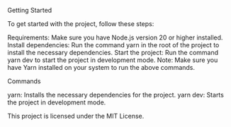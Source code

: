 Getting Started

To get started with the project, follow these steps:

Requirements: Make sure you have Node.js version 20 or higher installed.
Install dependencies: Run the command yarn in the root of the project to install the necessary dependencies.
Start the project: Run the command yarn dev to start the project in development mode.
Note: Make sure you have Yarn installed on your system to run the above commands.

Commands

yarn: Installs the necessary dependencies for the project.
yarn dev: Starts the project in development mode.

This project is licensed under the MIT License.
